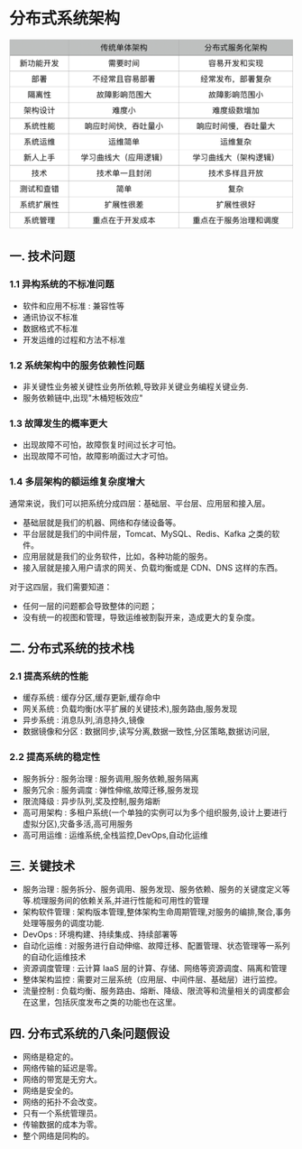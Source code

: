 # 分布式系统架构

![8fecccec610626a3e348318b1fd17791](../resources/technology/8fecccec610626a3e348318b1fd17791.png)


 ## 一. 技术问题

 ### 1.1 异构系统的不标准问题
 - 软件和应用不标准 : 兼容性等
 - 通讯协议不标准
 - 数据格式不标准
 - 开发运维的过程和方法不标准

### 1.2 系统架构中的服务依赖性问题
- 非关键性业务被关键性业务所依赖,导致非关键业务编程关键业务.
- 服务依赖链中,出现"木桶短板效应"

### 1.3 故障发生的概率更大
- 出现故障不可怕，故障恢复时间过长才可怕。
- 出现故障不可怕，故障影响面过大才可怕。

### 1.4 多层架构的额运维复杂度增大

通常来说，我们可以把系统分成四层：基础层、平台层、应用层和接入层。

- 基础层就是我们的机器、网络和存储设备等。
- 平台层就是我们的中间件层，Tomcat、MySQL、Redis、Kafka 之类的软件。
- 应用层就是我们的业务软件，比如，各种功能的服务。
- 接入层就是接入用户请求的网关、负载均衡或是 CDN、DNS 这样的东西。

对于这四层，我们需要知道：
- 任何一层的问题都会导致整体的问题；
- 没有统一的视图和管理，导致运维被割裂开来，造成更大的复杂度。

## 二. 分布式系统的技术栈

### 2.1 提高系统的性能

- 缓存系统 : 缓存分区,缓存更新,缓存命中
- 网关系统 : 负载均衡(水平扩展的关键技术),服务路由,服务发现
- 异步系统 : 消息队列,消息持久,镜像
- 数据镜像和分区 : 数据同步,读写分离,数据一致性,分区策略,数据访问层,

### 2.2 提高系统的稳定性

- 服务拆分 : 服务治理 : 服务调用,服务依赖,服务隔离
- 服务冗余 : 服务调度 : 弹性伸缩,故障迁移,服务发现
- 限流降级 : 异步队列,奖及控制,服务熔断
- 高可用架构 : 多租户系统(一个单独的实例可以为多个组织服务,设计上要进行虚拟分区),灾备多活,高可用服务
- 高可用运维 : 运维系统,全栈监控,DevOps,自动化运维

## 三. 关键技术

- 服务治理 : 服务拆分、服务调用、服务发现、服务依赖、服务的关键度定义等等.梳理服务间的依赖关系,并进行性能和可用性的管理
- 架构软件管理 : 架构版本管理,整体架构生命周期管理,对服务的编排,聚合,事务处理等服务的调度功能.
- DevOps : 环境构建、持续集成、持续部署等
- 自动化运维 : 对服务进行自动伸缩、故障迁移、配置管理、状态管理等一系列的自动化运维技术
- 资源调度管理 : 云计算 IaaS 层的计算、存储、网络等资源调度、隔离和管理
- 整体架构监控 : 需要对三层系统（应用层、中间件层、基础层）进行监控。
- 流量控制 : 负载均衡、服务路由、熔断、降级、限流等和流量相关的调度都会在这里，包括灰度发布之类的功能也在这里。

## 四. 分布式系统的八条问题假设
- 网络是稳定的。
- 网络传输的延迟是零。
- 网络的带宽是无穷大。
- 网络是安全的。
- 网络的拓扑不会改变。
- 只有一个系统管理员。
- 传输数据的成本为零。
- 整个网络是同构的。

















